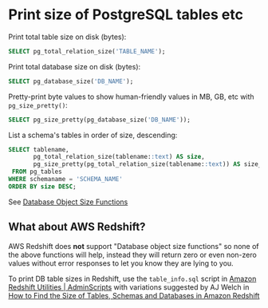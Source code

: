 # Print size of PostgreSQL tables etc

Print total table size on disk (bytes):
```sql
SELECT pg_total_relation_size('TABLE_NAME');
```

Print total database size on disk (bytes):
```sql
SELECT pg_database_size('DB_NAME');
```

Pretty-print byte values to show human-friendly values in MB, GB, etc with
`pg_size_pretty()`:
```sql
SELECT pg_size_pretty(pg_database_size('DB_NAME'));
```

List a schema's tables in order of size, descending:
```sql
SELECT tablename,
       pg_total_relation_size(tablename::text) AS size,
       pg_size_pretty(pg_total_relation_size(tablename::text)) AS size_pretty
 FROM pg_tables
WHERE schemaname = 'SCHEMA_NAME'
ORDER BY size DESC;
```

See [Database Object Size
Functions](https://www.postgresql.org/docs/9.4/functions-admin.html#FUNCTIONS-ADMIN-DBSIZE)

## What about AWS Redshift?

AWS Redshift does **not** support "Database object size functions" so none of
the above functions will help, instead they will return zero or even non-zero
values without error responses to let you know they are lying to you.

To print DB table sizes in Redshift, use the `table_info.sql` script in [Amazon
Redshift Utilities |
AdminScripts](https://github.com/awslabs/amazon-redshift-utils/tree/master/src/AdminScripts)
with variations suggested by AJ Welch in [How to Find the Size of Tables,
Schemas and Databases in Amazon
Redshift](https://chartio.com/resources/tutorials/how-to-find-the-size-of-tables-schemas-and-databases-in-amazon-redshift/)
